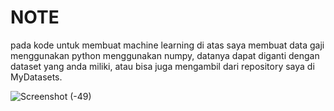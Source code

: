 # NOTE
pada kode untuk membuat machine learning di atas saya membuat data gaji menggunakan python menggunakan numpy,  datanya dapat diganti dengan dataset yang anda miliki, atau bisa juga mengambil dari repository saya di MyDatasets.



![Screenshot (-49)](https://github.com/wraleydi/ML-project/assets/166751493/edfa46b2-d971-4090-8e78-4414f95f4e6a)

